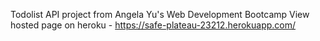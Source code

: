 Todolist API project from Angela Yu's Web Development Bootcamp
View hosted page on heroku - https://safe-plateau-23212.herokuapp.com/
